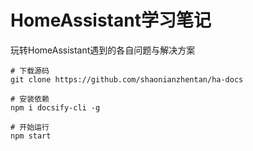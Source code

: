 # HomeAssistant学习笔记

玩转HomeAssistant遇到的各自问题与解决方案

```
# 下载源码
git clone https://github.com/shaonianzhentan/ha-docs

# 安装依赖
npm i docsify-cli -g

# 开始运行
npm start
```